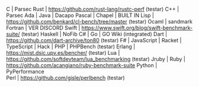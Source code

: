 C           |  Parsec
Rust        |  https://github.com/rust-lang/rustc-perf (testar)
C++         |  Parsec
Ada         |
Java        |  Dacapo
Pascal      |
Chapel      |  BUILT IN
Lisp        |  https://github.com/benkard/cl-bench/tree/master (testar)
Ocaml       |  sandmark
Fortran     |  VER DISCORD
Swift       |  https://www.swift.org/blog/swift-benchmark-suite/ (testar)
Haskell     |  NoFib
C#          |
Go          |  GO Wiki (integrated)
Dart        |  https://github.com/dart-archive/ton80 (testar)
F#          |
JavaScript  | 
Racket      | 
TypeScript  | 
Hack        | 
PHP         | PHPBench (testar)
Erlang      | https://mist.dsic.upv.es/bencher/ (testar)
Lua         | https://github.com/softdevteam/lua_benchmarking (testar)
Jruby       |
Ruby        |  https://github.com/acangiano/ruby-benchmark-suite
Python      |  PyPerformance   
Perl        |  https://github.com/gisle/perlbench (testar)